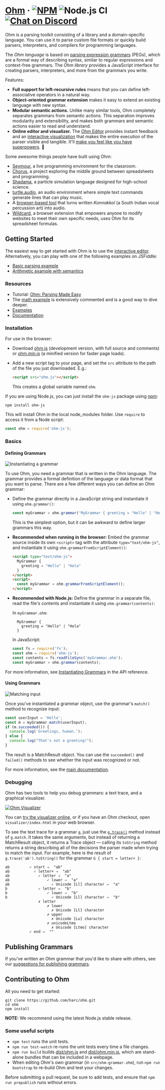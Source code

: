 # [Ohm](https://ohmlang.github.io/) &middot; [![NPM](https://img.shields.io/npm/v/ohm-js.svg)](https://www.npmjs.com/package/ohm-js) ![Node.js CI](https://github.com/harc/ohm/workflows/Node.js%20CI/badge.svg?style=flat-square) [![Chat on Discord](https://img.shields.io/badge/chat-on%20discord-7289da.svg?sanitize=true)](https://discord.gg/KwxY5gegRQ)

Ohm is a parsing toolkit consisting of a library and a domain-specific language. You can use it to parse custom file formats or quickly build parsers, interpreters, and compilers for programming languages.

The _Ohm language_ is based on [parsing expression grammars](http://en.wikipedia.org/wiki/Parsing_expression_grammar)
(PEGs), which are a formal way of describing syntax, similar to regular expressions and context-free
grammars. The _Ohm library_ provides a JavaScript interface for creating parsers, interpreters, and
more from the grammars you write.

Features:
- **Full support for left-recursive rules** means that you can define left-associative operators in a natural way.
- **Object-oriented grammar extension** makes it easy to extend an existing language with new syntax.
- **Modular semantic actions.** Unlike many similar tools, Ohm completely
separates grammars from semantic actions. This separation improves modularity and extensibility, and makes both grammars and semantic actions easier to read and understand.
- **Online editor and visualizer.** The [Ohm Editor](https://ohmlang.github.io/editor/) provides instant feedback and an [interactive visualization](https://dubroy.com/blog/visualizing-packrat-parsing/) that makes the entire execution of the parser visible and tangible. It'll [make you feel like you have superpowers](https://twitter.com/kylestetz/status/1349770893120172036). 💪

Some awesome things people have built using Ohm:
- [Seymour](https://harc.github.io/seymour-live2017/), a live programming environment for the classroom.
- [Chorus](http://www.chorus-home.org/), a project exploring the middle ground between spreadsheets and programming.
- [Shadama](https://tinlizzie.org/~ohshima/shadama2/live2017/), a particle simulation language designed for high-school science.
- [turtle.audio](http://turtle.audio/), an audio environment where simple text commands generate lines that can play music.
- A [browser-based tool](https://www.arthurcarabott.com/konnakkol/) that turns written _Konnakkol_ (a South Indian vocal percussion art) into audio.
- [Wildcard](https://www.geoffreylitt.com/wildcard/), a browser extension that empowers anyone to modify websites to meet their own specific needs, uses Ohm for its spreadsheet formulas.

Getting Started
---------------

The easiest way to get started with Ohm is to use the [interactive editor](https://ohmlang.github.io/editor/).  Alternatively, you can play with one of the following examples on JSFiddle:

- [Basic parsing example](https://jsfiddle.net/pdubroy/p3b1v2xb/)
- [Arithmetic example with semantics](https://jsfiddle.net/pdubroy/15k63qae/)

### Resources

- Tutorial: [Ohm: Parsing Made Easy](https://nextjournal.com/dubroy/ohm-parsing-made-easy)
- The [math example](examples/math/index.html) is extensively commented and is a good way to dive deeper.
- [Examples](examples/)
- [Documentation](doc/README.md)

### Installation

For use in the browser:

-  Download [ohm.js](https://unpkg.com/ohm-js@latest/dist/ohm.js) (development version, with full source and comments) or [ohm.min.js](https://unpkg.com/ohm-js@latest/dist/ohm.min.js) (a minified version for faster page loads).
-  Add a new script tag to your page, and set the `src` attribute to the path of the file you just downloaded. E.g.:
    ```html
    <script src="ohm.js"></script>
    ```

    This creates a global variable named `ohm`.

If you are using Node.js, you can just install the `ohm-js` package using [npm](http://npmjs.org):

    npm install ohm-js

This will install Ohm in the local node_modules folder. Use `require` to access it from a Node script:

<!-- @markscript
  markscript.transformNextBlock(s => s.replace('const ', 'var '));
-->

```js
const ohm = require('ohm-js');
```

### Basics

#### Defining Grammars

![Instantiating a grammar](http://harc.github.io//ohm/doc/images/instantiating-grammars.png)

To use Ohm, you need a grammar that is written in the Ohm language. The grammar provides a formal
definition of the language or data format that you want to parse. There are a few different ways
you can define an Ohm grammar:

- Define the grammar directly in a JavaScript string and instantiate it using `ohm.grammar()`:

    ```js
    const myGrammar = ohm.grammar('MyGrammar { greeting = "Hello" | "Hola" }');
    ```

    This is the simplest option, but it can be awkward to define larger grammars this way.

- **Recommended when running in the browser:** Embed the grammar source inside its own `<script>` tag with the attribute `type="text/ohm-js"`, and instantiate it using `ohm.grammarFromScriptElement()`:

    ```html
    <script type="text/ohm-js">
      MyGrammar {
        greeting = "Hello" | "Hola"
      }
    </script>
    <script>
      const myGrammar = ohm.grammarFromScriptElement();
    </script>
    ```

- **Recommended with Node.js:** Define the grammar in a separate file, read the file's contents and instantiate it using `ohm.grammar(contents)`:

    In `myGrammar.ohm`:

        MyGrammar {
          greeting = "Hello" | "Hola"
        }

    In JavaScript:

    ```js
    const fs = require('fs');
    const ohm = require('ohm-js');
    const contents = fs.readFileSync('myGrammar.ohm');
    const myGrammar = ohm.grammar(contents);
    ```

For more information, see [Instantiating Grammars](doc/api-reference.md#instantiating-grammars) in the API reference.

#### Using Grammars

![Matching input](http://harc.github.io/ohm/doc/images/matching.png)

<!-- @markscript
  // The duplication here is required because Markscript only executes top-level code blocks.
  // TODO: Consider fixing this in Markscript.
  const myGrammar = ohm.grammar('MyGrammar { greeting = "Hello" | "Hola" }');
-->

Once you've instantiated a grammar object, use the grammar's `match()` method to recognize input:

```js
const userInput = 'Hello';
const m = myGrammar.match(userInput);
if (m.succeeded()) {
  console.log('Greetings, human.');
} else {
  console.log("That's not a greeting!");
}
```

The result is a MatchResult object. You can use the `succeeded()` and `failed()` methods to see whether the input was recognized or not.

For more information, see the [main documentation](doc/index.md).

### Debugging

Ohm has two tools to help you debug grammars: a text trace, and a graphical visualizer.

[![Ohm Visualizer](http://harc.github.io/ohm/doc/images/visualizer-small.png)](https://ohmlang.github.io/editor)

You can [try the visualizer online](https://ohmlang.github.io/editor), or if you have an Ohm checkout, open `visualizer/index.html` in your web browser.

To see the text trace for a grammar `g`, just use the [`g.trace()`](./doc/api-reference.md#trace)
method instead of `g.match`. It takes the same arguments, but instead of returning a MatchResult
object, it returns a Trace object — calling its `toString` method returns a string describing
all of the decisions the parser made when trying to match the input. For example, here is the
result of `g.trace('ab').toString()` for the grammar `G { start = letter+ }`:

<!-- @markscript
  markscript.transformNextBlock(function(code) {
    const trace = ohm.grammar('G { start = letter+ }').trace('ab');
    assert.equal(trace.toString().trim(), code.trim());
  });
-->

```
ab         ✓ start ⇒  "ab"
ab           ✓ letter+ ⇒  "ab"
ab             ✓ letter ⇒  "a"
ab                 ✓ lower ⇒  "a"
ab                   ✓ Unicode [Ll] character ⇒  "a"
b              ✓ letter ⇒  "b"
b                  ✓ lower ⇒  "b"
b                    ✓ Unicode [Ll] character ⇒  "b"
               ✗ letter
                   ✗ lower
                     ✗ Unicode [Ll] character
                   ✗ upper
                     ✗ Unicode [Lu] character
                   ✗ unicodeLtmo
                     ✗ Unicode [Ltmo] character
           ✓ end ⇒  ""
```

Publishing Grammars
-------------------

If you've written an Ohm grammar that you'd like to share with others, see
our [suggestions for publishing grammars](./doc/publishing-grammars.md).

Contributing to Ohm
-------------------

All you need to get started:

    git clone https://github.com/harc/ohm.git
    cd ohm
    npm install

**NOTE:** We recommend using the latest Node.js stable release.

### Some useful scripts

* `npm test` runs the unit tests.
* `npm run test-watch` re-runs the unit tests every time a file changes.
* `npm run build` builds [dist/ohm.js](./dist/ohm.js) and [dist/ohm.min.js](./dist/ohm.min.js),
  which are stand-alone bundles that can be included in a webpage.
* When editing Ohm's own grammar (in `src/ohm-grammar.ohm`), run `npm run bootstrap` to re-build Ohm
  and test your changes.

Before submitting a pull request, be sure to add tests, and ensure that `npm run prepublish` runs
without errors.

